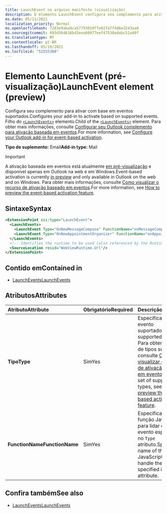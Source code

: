 ```yaml
---
title: LaunchEvent no arquivo manifesto (visualização)
description: O elemento LaunchEvent configura seu complemento para ativar com base em eventos suportados.
ms.date: 05/11/2021
localization_priority: Normal
ms.openlocfilehash: 7283e9aba9ca57793019ffe027a7f4d6e3243aa8
ms.sourcegitcommit: 693d364616b42eea66977eef47530adabc51a40f
ms.translationtype: MT
ms.contentlocale: pt-BR
ms.lasthandoff: 05/19/2021
ms.locfileid: "52555308"
---
```

# <a name="launchevent-element-preview"></a><span data-ttu-id="e6222-103">Elemento LaunchEvent (pré-visualização)</span><span class="sxs-lookup"><span data-stu-id="e6222-103">LaunchEvent element (preview)</span></span>

<span data-ttu-id="e6222-104">Configura seu complemento para ativar com base em eventos suportados.</span><span class="sxs-lookup"><span data-stu-id="e6222-104">Configures your add-in to activate based on supported events.</span></span> <span data-ttu-id="e6222-105">Filho do [`<LaunchEvents>`](launchevents.md) elemento.</span><span class="sxs-lookup"><span data-stu-id="e6222-105">Child of the [`<LaunchEvents>`](launchevents.md) element.</span></span> <span data-ttu-id="e6222-106">Para obter mais informações, consulte [Configurar seu Outlook complemento para ativação baseada em eventos](../../outlook/autolaunch.md).</span><span class="sxs-lookup"><span data-stu-id="e6222-106">For more information, see [Configure your Outlook add-in for event-based activation](../../outlook/autolaunch.md).</span></span>

<span data-ttu-id="e6222-107">**Tipo de suplemento:** Email</span><span class="sxs-lookup"><span data-stu-id="e6222-107">**Add-in type:** Mail</span></span>

> [!IMPORTANT]
> <span data-ttu-id="e6222-108">A ativação baseada em eventos está atualmente [em pré-visualização](../../reference/objectmodel/preview-requirement-set/outlook-requirement-set-preview.md) e disponível apenas em Outlook na web e em Windows.</span><span class="sxs-lookup"><span data-stu-id="e6222-108">Event-based activation is currently [in preview](../../reference/objectmodel/preview-requirement-set/outlook-requirement-set-preview.md) and only available in Outlook on the web and on Windows.</span></span> <span data-ttu-id="e6222-109">Para obter mais informações, consulte [Como visualizar o recurso de ativação baseado em eventos](../../outlook/autolaunch.md#how-to-preview-the-event-based-activation-feature).</span><span class="sxs-lookup"><span data-stu-id="e6222-109">For more information, see [How to preview the event-based activation feature](../../outlook/autolaunch.md#how-to-preview-the-event-based-activation-feature).</span></span>

## <a name="syntax"></a><span data-ttu-id="e6222-110">Sintaxe</span><span class="sxs-lookup"><span data-stu-id="e6222-110">Syntax</span></span>

```XML
<ExtensionPoint xsi:type="LaunchEvent">
  <LaunchEvents>
    <LaunchEvent Type="OnNewMessageCompose" FunctionName="onMessageComposeHandler"/>
    <LaunchEvent Type="OnNewAppointmentOrganizer" FunctionName="onAppointmentComposeHandler"/>
  </LaunchEvents>
  <!-- Identifies the runtime to be used (also referenced by the Runtime element). -->
  <SourceLocation resid="WebViewRuntime.Url"/>
</ExtensionPoint>
```

## <a name="contained-in"></a><span data-ttu-id="e6222-111">Contido em</span><span class="sxs-lookup"><span data-stu-id="e6222-111">Contained in</span></span>

- [<span data-ttu-id="e6222-112">LaunchEvents</span><span class="sxs-lookup"><span data-stu-id="e6222-112">LaunchEvents</span></span>](launchevents.md)

## <a name="attributes"></a><span data-ttu-id="e6222-113">Atributos</span><span class="sxs-lookup"><span data-stu-id="e6222-113">Attributes</span></span>

|  <span data-ttu-id="e6222-114">Atributo</span><span class="sxs-lookup"><span data-stu-id="e6222-114">Attribute</span></span>  |  <span data-ttu-id="e6222-115">Obrigatório</span><span class="sxs-lookup"><span data-stu-id="e6222-115">Required</span></span>  |  <span data-ttu-id="e6222-116">Descrição</span><span class="sxs-lookup"><span data-stu-id="e6222-116">Description</span></span>  |
|:-----|:-----|:-----|
|  <span data-ttu-id="e6222-117">**Tipo**</span><span class="sxs-lookup"><span data-stu-id="e6222-117">**Type**</span></span>  |  <span data-ttu-id="e6222-118">Sim</span><span class="sxs-lookup"><span data-stu-id="e6222-118">Yes</span></span>  | <span data-ttu-id="e6222-119">Especifica um tipo de evento suportado.</span><span class="sxs-lookup"><span data-stu-id="e6222-119">Specifies a supported event type.</span></span> <span data-ttu-id="e6222-120">Para obter o conjunto de tipos suportados, consulte [Como visualizar o recurso de ativação baseado em eventos](../../outlook/autolaunch.md#supported-events).</span><span class="sxs-lookup"><span data-stu-id="e6222-120">For the set of supported types, see [How to preview the event-based activation feature](../../outlook/autolaunch.md#supported-events).</span></span> |
|  <span data-ttu-id="e6222-121">**FunctionName**</span><span class="sxs-lookup"><span data-stu-id="e6222-121">**FunctionName**</span></span>  |  <span data-ttu-id="e6222-122">Sim</span><span class="sxs-lookup"><span data-stu-id="e6222-122">Yes</span></span>  | <span data-ttu-id="e6222-123">Especifica o nome da função JavaScript para lidar com o evento especificado no `Type` atributo.</span><span class="sxs-lookup"><span data-stu-id="e6222-123">Specifies the name of the JavaScript function to handle the event specified in the `Type` attribute.</span></span> |

## <a name="see-also"></a><span data-ttu-id="e6222-124">Confira também</span><span class="sxs-lookup"><span data-stu-id="e6222-124">See also</span></span>

- [<span data-ttu-id="e6222-125">LaunchEvents</span><span class="sxs-lookup"><span data-stu-id="e6222-125">LaunchEvents</span></span>](launchevents.md)
